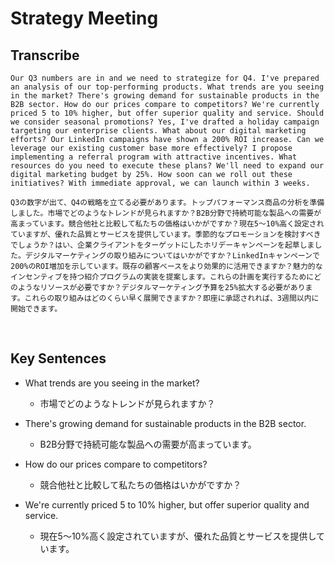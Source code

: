 # Strategy Meeting

## Transcribe
```
Our Q3 numbers are in and we need to strategize for Q4. I've prepared an analysis of our top-performing products. What trends are you seeing in the market? There's growing demand for sustainable products in the B2B sector. How do our prices compare to competitors? We're currently priced 5 to 10% higher, but offer superior quality and service. Should we consider seasonal promotions? Yes, I've drafted a holiday campaign targeting our enterprise clients. What about our digital marketing efforts? Our LinkedIn campaigns have shown a 200% ROI increase. Can we leverage our existing customer base more effectively? I propose implementing a referral program with attractive incentives. What resources do you need to execute these plans? We'll need to expand our digital marketing budget by 25%. How soon can we roll out these initiatives? With immediate approval, we can launch within 3 weeks.
```
```
Q3の数字が出て、Q4の戦略を立てる必要があります。トップパフォーマンス商品の分析を準備しました。市場でどのようなトレンドが見られますか？B2B分野で持続可能な製品への需要が高まっています。競合他社と比較して私たちの価格はいかがですか？現在5～10%高く設定されていますが、優れた品質とサービスを提供しています。季節的なプロモーションを検討すべきでしょうか？はい、企業クライアントをターゲットにしたホリデーキャンペーンを起草しました。デジタルマーケティングの取り組みについてはいかがですか？LinkedInキャンペーンで200%のROI増加を示しています。既存の顧客ベースをより効果的に活用できますか？魅力的なインセンティブを持つ紹介プログラムの実装を提案します。これらの計画を実行するためにどのようなリソースが必要ですか？デジタルマーケティング予算を25%拡大する必要があります。これらの取り組みはどのくらい早く展開できますか？即座に承認されれば、3週間以内に開始できます。
```

<br>

## Key Sentences

- What trends are you seeing in the market? 
    - 市場でどのようなトレンドが見られますか？
- There's growing demand for sustainable products in the B2B sector.
    - B2B分野で持続可能な製品への需要が高まっています。

- How do our prices compare to competitors? 
    - 競合他社と比較して私たちの価格はいかがですか？
- We're currently priced 5 to 10% higher, but offer superior quality and service.
    - 現在5～10%高く設定されていますが、優れた品質とサービスを提供しています。